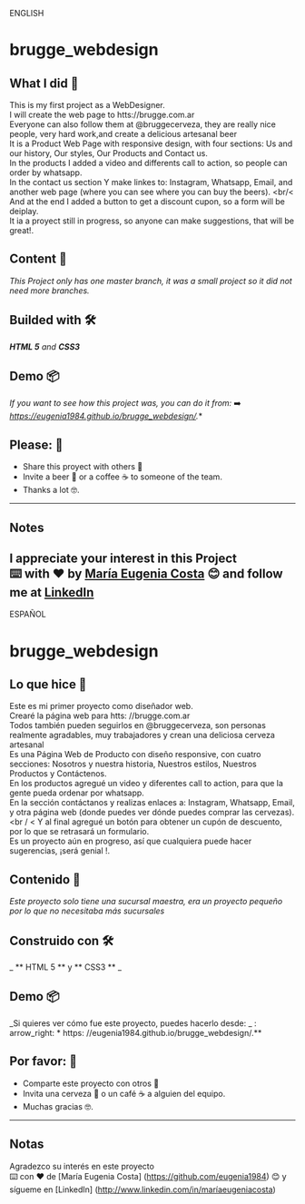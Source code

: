 ENGLISH

# brugge_webdesign

## What I did 🚀
This is my first project as a WebDesigner. <br/>
I will create the web page to htts://brugge.com.ar <br/>
Everyone can also follow them at @bruggecerveza, they are really nice people, very hard work,and create a delicious artesanal beer <br/>
It is a Product Web Page with responsive design, with four sections: Us and our history, Our styles, Our Products and Contact us. <br/>
In the products I added a video and differents call to action, so people can order by whatsapp. <br/>
In the contact us section Y make linkes to: Instagram, Whatsapp, Email, and another web page (where you can see where you can buy the beers). <br/<
And at the end I added a button to get a discount cupon, so a form will be deiplay. <br/>
It ia a proyect still in progress, so anyone can make suggestions, that will be great!.

## Content 🚀
_This Project only has one master branch, it was a small project so it did not need more branches._

## Builded with 🛠️
_**HTML 5** and **CSS3**_

## Demo 📦
_If you want to see how this project was, you can do it from:_
:arrow_right: *https://eugenia1984.github.io/brugge_webdesign/.** <br/>

## Please: 🎁

* Share this proyect with others 📢
* Invite a beer 🍺 or a coffee ☕  to someone of the team. 
* Thanks a lot 🤓.

---
## Notes
I appreciate your interest in this Project <br/>
⌨️ with ❤️ by [María Eugenia Costa](https://github.com/eugenia1984) 😊 and follow me at [LinkedIn]( http://www.linkedin.com/in/maríaeugeniacosta) 
---

ESPAÑOL

# brugge_webdesign

## Lo que hice 🚀
Este es mi primer proyecto como diseñador web. <br/>
Crearé la página web para htts: //brugge.com.ar <br/>
Todos también pueden seguirlos en @bruggecerveza, son personas realmente agradables, muy trabajadores y crean una deliciosa cerveza artesanal <br/>
Es una Página Web de Producto con diseño responsive, con cuatro secciones: Nosotros y nuestra historia, Nuestros estilos, Nuestros Productos y Contáctenos. <br/>
En los productos agregué un video y diferentes call to action, para que la gente pueda ordenar por whatsapp. <br/>
En la sección contáctanos y realizas enlaces a: Instagram, Whatsapp, Email, y otra página web (donde puedes ver dónde puedes comprar las cervezas). <br / <
Y al final agregué un botón para obtener un cupón de descuento, por lo que se retrasará un formulario. <br/>
Es un proyecto aún en progreso, así que cualquiera puede hacer sugerencias, ¡será genial !.

## Contenido 🚀
_Este proyecto solo tiene una sucursal maestra, era un proyecto pequeño por lo que no necesitaba más sucursales_

## Construido con 🛠️
_ ** HTML 5 ** y ** CSS3 ** _

## Demo 📦
_Si quieres ver cómo fue este proyecto, puedes hacerlo desde: _
: arrow_right: * https: //eugenia1984.github.io/brugge_webdesign/.** <br/>

## Por favor: 🎁

* Comparte este proyecto con otros 📢
* Invita una cerveza 🍺 o un café ☕ a alguien del equipo.
* Muchas gracias 🤓.

---
## Notas
Agradezco su interés en este proyecto <br/>
⌨️ con ❤️ de [María Eugenia Costa] (https://github.com/eugenia1984) 😊 y sígueme en [LinkedIn] (http://www.linkedin.com/in/maríaeugeniacosta)
